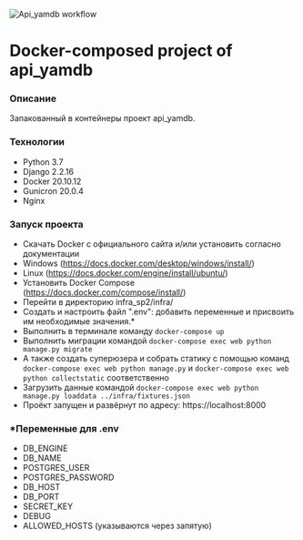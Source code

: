 ![Api_yamdb workflow](https://github.com/allinyearn/yamdb_final/actions/workflows/yamdb_workflow.yml/badge.svg)

# Docker-composed project of api_yamdb

### Описание
Запакованный в контейнеры проект api_yamdb.

### Технологии
 - Python 3.7
 - Django 2.2.16
 - Docker 20.10.12
 - Gunicron 20.0.4
 - Nginx

### Запуск проекта
 - Скачать Docker с официального сайта и/или установить согласно документации
 - Windows (https://docs.docker.com/desktop/windows/install/)
 - Linux (https://docs.docker.com/engine/install/ubuntu/)
 - Установить Docker Compose (https://docs.docker.com/compose/install/)
 - Перейти в директорию infra_sp2/infra/
 - Создать и настроить файл ".env": добавить переменные и присвоить им необходимые значения.*
 - Выполнить в терминале команду ```docker-compose up```
 - Выполнить миграции командой ```docker-compose exec web python manage.py migrate```
 - А также создать суперюзера и собрать статику с помощью команд ```docker-compose exec web python manage.py``` и ```docker-compose exec web python collectstatic``` соответственно
 - Загрузить данные командой ```docker-compose exec web python manage.py loaddata ../infra/fixtures.json```
 - Проёкт запущен и развёрнут по адресу: https://localhost:8000

### *Переменные для .env
 - DB_ENGINE
 - DB_NAME
 - POSTGRES_USER
 - POSTGRES_PASSWORD
 - DB_HOST
 - DB_PORT
 - SECRET_KEY
 - DEBUG
 - ALLOWED_HOSTS (указываются через запятую)
